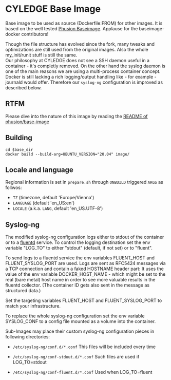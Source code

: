 # CYLEDGE Base Image

Base image to be used as source (Dockerfile:FROM) for other images.
It is based on the well tested [Phusion Baseimage](http://phusion.github.io/baseimage-docker/).
Applause for the baseimage-docker contributors!

Though the file structure has evolved since the fork, many tweaks and optimizations are still used from the original images. Also the whole my_init/runit stuff is still the same.   
Our philosophy at CYLEDGE does not see a SSH daemon useful in a container - it's completly removed. On the other hand the syslog daemon is one of the main reasons we are using a multi-process container concept. Docker is still lacking a rich logging/output handling like - for example - journald would offer. Therefore our `syslog-ng` configuration is improved as described below.


## RTFM

Please dive into the nature of this image by reading the [README of phusion/base-image](https://github.com/phusion/baseimage-docker/blob/567a53db24b1b5e47c7aa41a8444011cd4bb99cd/README.md)


## Building



    cd $base_dir
    docker build --build-arg=UBUNTU_VERSION="20.04" image/

    

## Locale and language

Regional information is set in `prepare.sh` through `ONBUILD` triggered `ARGS` as follwos:

  * `TZ` (timezone, default 'Europe/Vienna')
  * `LANGUAGE` (default 'en_US:en')
  * `LOCALE` (a.k.a. `LANG`, default 'en_US.UTF-8')



## Syslog-ng

The modified syslog-ng configuration logs either to stdout of the container or to a [fluentd](https://www.fluentd.org/) service.
To control the logging destination set the env variable "LOG_TO" to either "stdout" (default, if not set) or to "fluent".

To send logs to a fluentd service the env variables FLUENT_HOST and FLUENT_SYSLOG_PORT are used.
Logs are sent as RFC5424 messages via a TCP connection and contain a faked HOSTNAME header part:
It uses the value of the env variable DOCKER_HOST_NAME - which might be set to the real (bare metal)
host name in order to see more valuable results in the fluentd collector. (The container ID gets also
sent in the message as structured data.)

Set the targeting variables FLUENT_HOST and FLUENT_SYSLOG_PORT to match your infrastructure.

To replace the whole syslog-ng configuration set the env variable SYSLOG_CONF to a config file mounted
as a volume into the container.

Sub-Images may place their custom syslog-ng configuration pieces in following directories:

* `/etc/syslog-ng/conf.d/*.conf`
  This files will be included every time

* `/etc/syslog-ng/conf-stdout.d/*.conf`
  Such files are used if LOG_TO=stdout

* `/etc/syslog-ng/conf-fluent.d/*.conf`
  Used when LOG_TO=fluent



